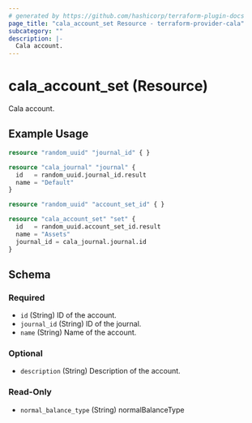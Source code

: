 ```yaml
---
# generated by https://github.com/hashicorp/terraform-plugin-docs
page_title: "cala_account_set Resource - terraform-provider-cala"
subcategory: ""
description: |-
  Cala account.
---
```


# cala_account_set (Resource)

Cala account.

## Example Usage

```terraform
resource "random_uuid" "journal_id" { }

resource "cala_journal" "journal" {
  id   = random_uuid.journal_id.result
  name = "Default"
}

resource "random_uuid" "account_set_id" { }

resource "cala_account_set" "set" {
  id   = random_uuid.account_set_id.result
  name = "Assets"
  journal_id = cala_journal.journal.id
}
```

<!-- schema generated by tfplugindocs -->
## Schema

### Required

- `id` (String) ID of the account.
- `journal_id` (String) ID of the journal.
- `name` (String) Name of the account.

### Optional

- `description` (String) Description of the account.

### Read-Only

- `normal_balance_type` (String) normalBalanceType
